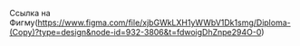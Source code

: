 Ссылка на Фигму(https://www.figma.com/file/xjbGWkLXH1yWWbV1Dk1smg/Diploma-(Copy)?type=design&node-id=932-3806&t=fdwoigDhZnpe294O-0)
